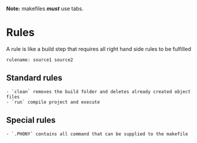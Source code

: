 **Note:** makefiles ***must*** use tabs.

# Rules

A rule is like a build step that requires all right hand side rules to be fulfilled

    rulename: source1 source2

## Standard rules

    - `clean` removes the build folder and deletes already created object files
    - `run` compile project and execute

## Special rules

    - `.PHONY` contains all command that can be supplied to the makefile

